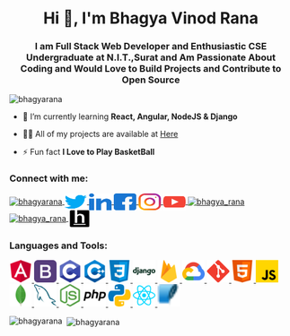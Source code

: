 <h1 align="center">Hi 👋, I'm Bhagya Vinod Rana</h1>
<h3 align="center">I am Full Stack Web Developer and Enthusiastic CSE Undergraduate at N.I.T.,Surat and Am Passionate About Coding and Would Love to Build Projects and Contribute to Open Source</h3>

<p align="left"> <img src="https://komarev.com/ghpvc/?username=bhagyarana&label=Profile%20views&color=0e75b6&style=flat" alt="bhagyarana" /> </p>

- 🌱 I’m currently learning **React, Angular, NodeJS & Django**

- 👨‍💻 All of my projects are available at [Here](https://github.com/BhagyaRana/)

- ⚡ Fun fact **I Love to Play BasketBall**

<h3 align="left">Connect with me:</h3>

<p align="left">

<a href="https://dev.to/bhagyarana" target="blank">
<img align="center" src="https://cdn.jsdelivr.net/npm/simple-icons@3.0.1/icons/dev-dot-to.svg" alt="bhagyarana" height="30" width="40" />
</a>

<a href="https://twitter.com/bhagya_rana" target="blank">
<img align="center" src="/images/icons/Social/twitter.svg" alt="bhagya_rana" height="30" width="40" />
</a>

<a href="https://linkedin.com/in/bhagyarana" target="blank">
<img align="center" src="/images/icons/Social/linked-in-alt.svg" alt="bhagyarana" height="30" width="40" />
</a>

<a href="https://fb.com/bhagyarana007" target="blank">
<img align="center" src="/images/icons/Social/facebook.svg" alt="bhagyarana007" height="30" width="40" />
</a>

<a href="https://instagram.com/bhagyarana4" target="blank">
<img align="center" src="/images/icons/Social/instagram.svg" alt="bhagyarana4" height="30" width="40" />
</a>

<a href="https://www.youtube.com/c/bhagya rana" target="blank">
<img align="center" src="/images/icons/Social/youtube.svg" alt="bhagya rana" height="30" width="40" />
</a>

<a href="https://www.codechef.com/users/bhagya_rana" target="blank">
<img align="center" src="https://cdn.jsdelivr.net/npm/simple-icons@3.1.0/icons/codechef.svg" alt="bhagya_rana" height="30" width="40" />
</a>

<a href="https://codeforces.com/profile/bhagya_rana" target="blank">
<img align="center" src="https://cdn.jsdelivr.net/npm/simple-icons@3.0.1/icons/codeforces.svg" alt="bhagya_rana" height="30" width="40" />
</a>

<a href="https://www.hackerearth.com/@bhagyarana2001" target="blank">
<img align="center" src="/images/icons/Social/hackerearth.svg" alt="@bhagyarana2001" height="30" width="40" />
</a>

</p>

<h3 align="left">Languages and Tools:</h3>

<p align="left"> 

<a href="https://angular.io" target="_blank"> 
<img src="/images/icons/FrontendDevelopment/angularjs.svg" alt="angularjs" width="40" height="40"/> 
</a> 

<a href="https://getbootstrap.com" target="_blank">
<img src="/images/icons/FrontendDevelopment/bootstrap.svg" alt="bootstrap" width="40" height="40"/> 
</a> 

<a href="https://www.cprogramming.com/" target="_blank"> 
<img src="/images/icons/ProgrammingLanguages/c.svg" alt="c" width="40" height="40"/> 
</a> 

<a href="https://www.w3schools.com/cpp/" target="_blank"> 
<img src="/images/icons/ProgrammingLanguages/cpp.svg" alt="cplusplus" width="40" height="40"/> 
</a> 

<a href="https://www.w3schools.com/css/" target="_blank"> 
<img src="/images/icons/FrontendDevelopment/css.svg" alt="css3" width="40" height="40"/> 
</a>

<a href="https://www.djangoproject.com/" target="_blank"> 
<img src="/images/icons/Framework/django.svg" alt="django" width="40" height="40"/> 
</a> 

<a href="https://firebase.google.com/" target="_blank"> 
<img src="/images/icons/BaaS/firebase.svg" alt="firebase" width="40" height="40"/> 
</a> 

<a href="https://cloud.google.com" target="_blank"> 
<img src="/images/icons/Devops/gcp.svg" alt="gcp" width="40" height="40"/> 
</a>

<a href="https://git-scm.com/" target="_blank"> 
<img src="/images/icons/Other/git.svg" alt="git" width="40" height="40"/> 
</a>

<a href="https://www.w3.org/html/" target="_blank"> 
<img src="/images/icons/FrontendDevelopment/html.svg" alt="html5" width="40" height="40"/>
</a> 

<a href="https://developer.mozilla.org/en-US/docs/Web/JavaScript" target="_blank"> 
<img src="/images/icons/ProgrammingLanguages/javascript.svg" alt="javascript" width="40" height="40"/>
</a>

<a href="https://www.mongodb.com/" target="_blank"> 
<img src="/images/icons/Database/mongodb.svg" alt="mongodb" width="40" height="40"/>
</a> 

<a href="https://www.mysql.com/" target="_blank"> 
<img src="/images/icons/Database/mysql.svg" alt="mysql" width="40" height="40"/> 
</a>

<a href="https://nodejs.org" target="_blank"> 
<img src="/images/icons/BackendDevelopment/nodejs.svg" alt="nodejs" width="40" height="40"/>
</a>

<a href="https://www.php.net" target="_blank"> 
<img src="/images/icons/ProgrammingLanguages/php.svg" alt="php" width="40" height="40"/> 
</a>

<a href="https://www.python.org" target="_blank"> 
<img src="/images/icons/ProgrammingLanguages/python.svg" alt="python" width="40" height="40"/> 
</a>

<a href="https://reactjs.org/" target="_blank"> 
<img src="/images/icons/FrontendDevelopment/reactjs.svg" alt="react" width="40" height="40"/>
</a> 

<a href="https://www.sqlite.org/" target="_blank"> 
<img src="/images/icons/Database/sqlite.svg" alt="sqlite" width="40" height="40"/> 
</a>

</p>

<p>
<img align="left" src="https://github-readme-stats.vercel.app/api/top-langs?username=bhagyarana&show_icons=true&locale=en&layout=compact" alt="bhagyarana" />
</p>

<p>&nbsp;
<img align="center" src="https://github-readme-stats.vercel.app/api?username=bhagyarana&show_icons=true&locale=en" alt="bhagyarana" />
</p>
